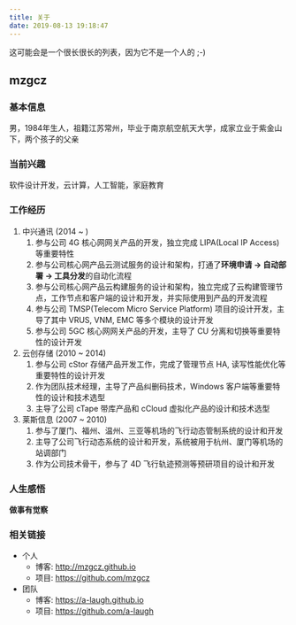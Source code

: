 ```yaml
---
title: 关于
date: 2019-08-13 19:18:47
---
```

这可能会是一个很长很长的列表，因为它不是一个人的 ;-)

## mzgcz ##

### 基本信息 ###
男，1984年生人，祖籍江苏常州，毕业于南京航空航天大学，成家立业于紫金山下，两个孩子的父亲

### 当前兴趣 ###
软件设计开发，云计算，人工智能，家庭教育

### 工作经历 ###
1. 中兴通讯 (2014 ~     )
   1. 参与公司 4G 核心网网关产品的开发，独立完成 LIPA(Local IP Access) 等重要特性
   2. 参与公司核心网产品云测试服务的设计和架构，打通了**环境申请 -> 自动部署 -> 工具分发**的自动化流程
   3. 参与公司核心网产品云构建服务的设计和架构，独立完成了云构建管理节点，工作节点和客户端的设计和开发，并实际使用到产品的开发流程
   4. 参与公司 TMSP(Telecom Micro Service Platform) 项目的设计开发，主导了其中 VRUS, VNM, EMC 等多个模块的设计开发
   5. 参与公司 5GC 核心网网关产品的开发，主导了 CU 分离和切换等重要特性的设计开发
2. 云创存储 (2010 ~ 2014)
   1. 参与公司 cStor 存储产品开发工作，完成了管理节点 HA, 读写性能优化等重要特性的设计开发
   2. 作为团队技术经理，主导了产品纠删码技术，Windows 客户端等重要特性的设计和技术选型
   3. 主导了公司 cTape 带库产品和 cCloud 虚拟化产品的设计和技术选型 
3. 莱斯信息 (2007 ~ 2010)
   1. 参与了厦门、福州、温州、三亚等机场的飞行动态管制系统的设计和开发
   2. 主导了公司飞行动态系统的设计和开发，系统被用于杭州、厦门等机场的站调部门
   3. 作为公司技术骨干，参与了 4D 飞行轨迹预测等预研项目的设计和开发

### 人生感悟 ###
**做事有觉察**

### 相关链接 ###

- 个人
  - 博客: http://mzgcz.github.io
  - 项目: https://github.com/mzgcz
- 团队
  - 博客: https://a-laugh.github.io
  - 项目: https://github.com/a-laugh
